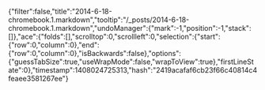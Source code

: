 {"filter":false,"title":"2014-6-18-chromebook.1.markdown","tooltip":"/_posts/2014-6-18-chromebook.1.markdown","undoManager":{"mark":-1,"position":-1,"stack":[]},"ace":{"folds":[],"scrolltop":0,"scrollleft":0,"selection":{"start":{"row":0,"column":0},"end":{"row":0,"column":0},"isBackwards":false},"options":{"guessTabSize":true,"useWrapMode":false,"wrapToView":true},"firstLineState":0},"timestamp":1408024725313,"hash":"2419acafaf6cb23f66c40814c4feaee3581267ee"}